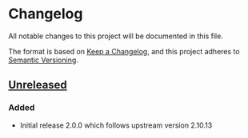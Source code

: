 # Changelog

All notable changes to this project will be documented in this file.

The format is based on [Keep a Changelog](https://keepachangelog.com/en/1.0.0/),
and this project adheres to [Semantic Versioning](https://semver.org/spec/v2.0.0.html).

## [Unreleased]

### Added

- Initial release 2.0.0 which follows upstream version 2.10.13

[Unreleased]: https://github.com/giantswarm/REPOSITORY_NAME/tree/master
